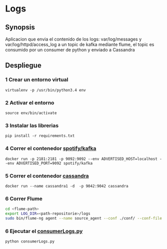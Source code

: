 # Logs

## Synopsis
Aplicacion que envia el contenido de los logs: var/log/messages y var/log/httpd/access_log
a un topic de kafka mediante flume, el topic es consumido por un consumer de python y enviado
a Cassandra

## Despliegue

### 1 Crear un entorno virtual
```virtualenv -p /usr/bin/python3.4 env ```

### 2 Activar el entorno
```source env/bin/activate```

### 3 Instalar las librerias
```pip install -r requirements.txt```

### 4 Correr el contenedor [spotify/kafka](https://hub.docker.com/r/spotify/kafka/)
```docker run -p 2181:2181 -p 9092:9092 --env ADVERTISED_HOST=localhost --env ADVERTISED_PORT=9092 spotify/kafka```

### 5 Correr el contenedor [cassandra](https://hub.docker.com/_/cassandra/)
```docker run --name cassandra1 -d  -p 9042:9042 cassandra```

### 6 Correr Flume
```bash
cd <flume-path>
export LOG_DIR=<path-repositorie>/logs
sudo bin/flume-ng agent --name source_agent --conf ./conf/ --conf-file $LOG_DIR/flume-log-kafka.conf -Dflume.root.logger=DEBUG,console
```
### 6 Ejecutar el [consumerLogs.py](https://github.com/OswaldoCuzSimon/logs/blob/master/consumerLogs.py)
```python consumerLogs.py```
